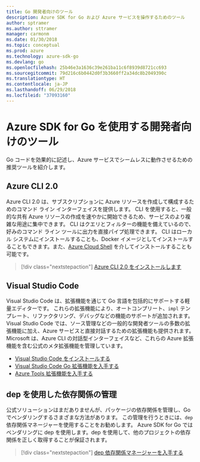 ```yaml
---
title: Go 開発者向けのツール
description: Azure SDK for Go および Azure サービスを操作するためのツール
author: sptramer
ms.author: sttramer
manager: carmonm
ms.date: 01/30/2018
ms.topic: conceptual
ms.prod: azure
ms.technology: azure-sdk-go
ms.devlang: go
ms.openlocfilehash: 25b46e3a1636c39e261ba11c6f8939d8721cc693
ms.sourcegitcommit: 79d216c6b0442d0f3b3660ff2a34dc8b2049390c
ms.translationtype: HT
ms.contentlocale: ja-JP
ms.lasthandoff: 06/29/2018
ms.locfileid: "37093160"
---
```

# <a name="tools-for-developers-using-the-azure-sdk-for-go"></a>Azure SDK for Go を使用する開発者向けのツール

Go コードを効果的に記述し、Azure サービスでシームレスに動作させるための推奨ツールを紹介します。

## <a name="azure-cli-20"></a>Azure CLI 2.0

Azure CLI 2.0 は、サブスクリプションに Azure リソースを作成して構成するためのコマンド ライン インターフェイスを提供します。 CLI を使用すると、一般的な共有 Azure リソースの作成を速やかに開始できるため、サービスのより複雑な用途に集中できます。 CLI はクエリとフィルターの機能を備えているので、好みのコマンド ライン ツールに出力を直接パイプ処理できます。 CLI はローカル システムにインストールすることも、Docker イメージとしてインストールすることもできます。また、[Azure Cloud Shell](https://docs.microsoft.com/en-us/azure/cloud-shell/overview) を介してインストールすることも可能です。

> [!div class="nextstepaction"]
> [Azure CLI 2.0 をインストールします](/cli/azure/install-azure-cli)

## <a name="visual-studio-code"></a>Visual Studio Code

Visual Studio Code は、拡張機能を通じて Go 言語を包括的にサポートする軽量エディターです。 これらの拡張機能により、オートコンプリート、`impl` テンプレート、リファクタリング、デバッグなどの機能のサポートが追加されます。 Visual Studio Code では、ソース管理などの一般的な開発者ツールの多数の拡張機能に加え、Azure サービスと直接対話するための拡張機能も提供されます。 Microsoft は、Azure CLI の対話型インターフェイスなど、これらの Azure 拡張機能を含む公式のメタ拡張機能を管理しています。

* [Visual Studio Code をインストールする](https://code.visualstudio.com/Download)
* [Visual Studio Code Go 拡張機能を入手する](https://code.visualstudio.com/docs/languages/go)
* [Azure Tools 拡張機能を入手する](https://marketplace.visualstudio.com/items?itemName=ms-vscode.vscode-azureextensionpack)

## <a name="dependency-management-with-dep"></a>dep を使用した依存関係の管理

公式ソリューションはまだありませんが、パッケージの依存関係を管理し、Go でベンダリングするさまざまな方法があります。 この管理を行うときには、`dep` 依存関係マネージャーを使用することをお勧めします。 Azure SDK for Go ではベンダリングに dep を使用します。dep を使用して、他のプロジェクトの依存関係を正しく取得することが保証されます。

> [!div class="nextstepaction"]
> [dep 依存関係マネージャーを入手する](https://github.com/golang/dep)
